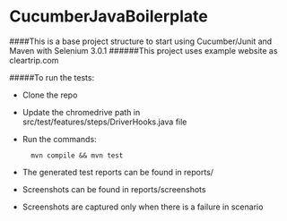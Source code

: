 # CucumberJavaBoilerplate

####This is a base project structure to start using Cucumber/Junit and Maven with Selenium 3.0.1
######This project uses example website as cleartrip.com

#####To run the tests:
* Clone the repo
* Update the chromedrive path in src/test/features/steps/DriverHooks.java file
* Run the commands: 

        mvn compile && mvn test

* The generated test reports can be found in reports/
* Screenshots can be found in reports/screenshots
* Screenshots are captured only when there is a failure in scenario
    
